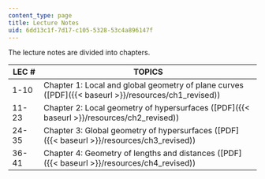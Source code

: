 ```yaml
---
content_type: page
title: Lecture Notes
uid: 6dd13c1f-7d17-c105-5328-53c4a896147f
---
```


The lecture notes are divided into chapters.

| LEC # | TOPICS |
| --- | --- |
| 1-10 | Chapter 1: Local and global geometry of plane curves ([PDF]({{< baseurl >}}/resources/ch1_revised)) |
| 11-23 | Chapter 2: Local geometry of hypersurfaces ([PDF]({{< baseurl >}}/resources/ch2_revised)) |
| 24-35 | Chapter 3: Global geometry of hypersurfaces ([PDF]({{< baseurl >}}/resources/ch3_revised)) |
| 36-41 | Chapter 4: Geometry of lengths and distances ([PDF]({{< baseurl >}}/resources/ch4_revised))